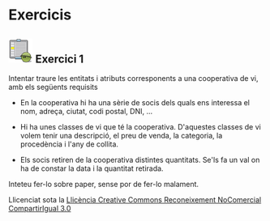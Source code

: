 # Exercicis


## ![](icon_activity.gif) Exercici 1

Intentar traure les entitats i atributs corresponents a una cooperativa de vi,
amb els següents requisits  

  * En la cooperativa hi ha una sèrie de socis dels quals ens interessa el nom, adreça, ciutat, codi postal, DNI, ... 

  * Hi ha unes classes de vi que té la cooperativa. D'aquestes classes de vi volem tenir una descripció, el preu de venda, la categoria, la procedència i l'any de collita. 

  * Els socis retiren de la cooperativa distintes quantitats. Se'ls fa un val on ha de constar la data i la quantitat retirada.

Inteteu fer-lo sobre paper, sense por de fer-lo malament.  


Llicenciat sota la  [Llicència Creative Commons Reconeixement NoComercial
CompartirIgual 3.0](http://creativecommons.org/licenses/by-nc-sa/3.0/)

